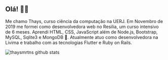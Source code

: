 ## Olá! 👋🌺
Me chamo Thays, curso ciência da computação na UERJ.   Em Novembro de 2019 me formei como desenvolvedora web no Resilia, um curso intensivo de 6 meses. Aprendi HTML, CSS, JavaScript além de Node.js, Bootstrap, MySQL, Sqlite3 e MongoDB 🐣. Atualmente atuo como desenvolvedora na Livima e trabalho com as tecnologias Flutter e Ruby on Rails.

![thaysmrtns github stats](https://github-readme-stats.vercel.app/api?username=thaysmrtns&show_icons=true&hide_border=true)

